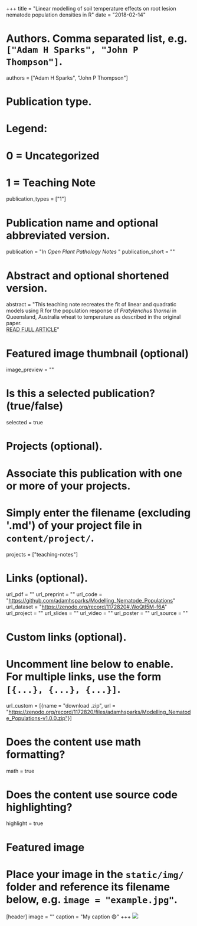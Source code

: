 +++
title = "Linear modelling of soil temperature effects on root lesion nematode population densities in R"
date = "2018-02-14"

# Authors. Comma separated list, e.g. `["Adam H Sparks", "John P Thompson"]`.
authors = ["Adam H Sparks", "John P Thompson"]

# Publication type.
# Legend:
# 0 = Uncategorized
# 1 = Teaching Note

publication_types = ["1"]

# Publication name and optional abbreviated version.

publication = "In *Open Plant Pathology Notes* "
publication_short = ""

# Abstract and optional shortened version.
abstract = "This teaching note recreates the fit of linear and quadratic models using R for the population response of *Pratylenchus thornei* in Queensland, Australia wheat to temperature as described in the original paper.<br/> <a href ='/notes/sparks/1' style='margin-top:12px' class='btn btn-primary btn-outline'>READ FULL ARTICLE</a>"
 
# Featured image thumbnail (optional)
image_preview = ""

# Is this a selected publication? (true/false)
selected = true

# Projects (optional).
#   Associate this publication with one or more of your projects.
#   Simply enter the filename (excluding '.md') of your project file in `content/project/`.
projects = ["teaching-notes"]

# Links (optional).
url_pdf = ""
url_preprint = ""
url_code = "https://github.com/adamhsparks/Modelling_Nematode_Populations"
url_dataset = "https://zenodo.org/record/1172820#.WoQtI5M-f6A"
url_project = ""
url_slides = ""
url_video = ""
url_poster = ""
url_source = ""
 
# Custom links (optional).
#   Uncomment line below to enable. For multiple links, use the form `[{...}, {...}, {...}]`.
url_custom = [{name = "download .zip", url = "https://zenodo.org/record/1172820/files/adamhsparks/Modelling_Nematode_Populations-v1.0.0.zip"}]

# Does the content use math formatting?
math = true

# Does the content use source code highlighting?
highlight = true

# Featured image
# Place your image in the `static/img/` folder and reference its filename below, e.g. `image = "example.jpg"`.
[header]
image = ""
caption = "My caption :smile:"
+++
<a href="https://zenodo.org/badge/latestdoi/119438897"><img src = "https://zenodo.org/badge/119438897.svg" class = doi></a>

